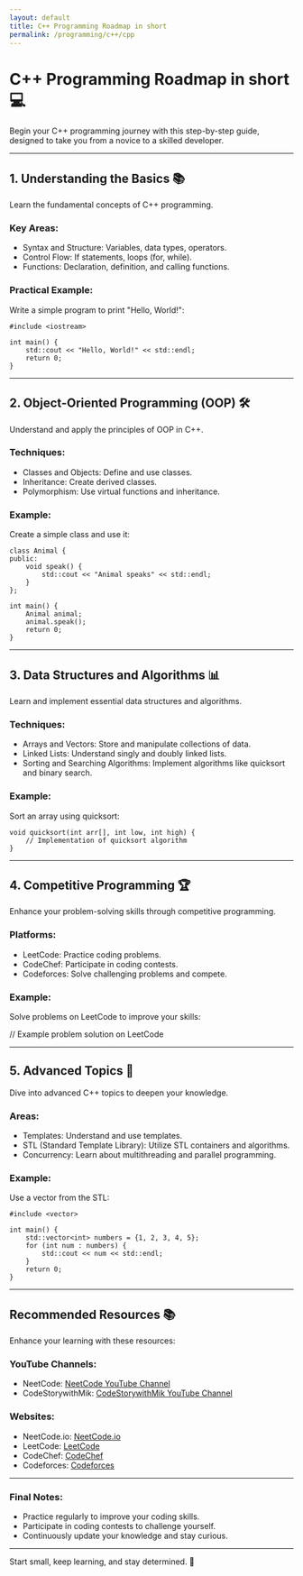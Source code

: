 ```yaml
---
layout: default
title: C++ Programming Roadmap in short
permalink: /programming/c++/cpp
---
```


# C++ Programming Roadmap in short 💻

Begin your C++ programming journey with this step-by-step guide, designed to take you from a novice to a skilled developer.

---

## 1. Understanding the Basics 📚
Learn the fundamental concepts of C++ programming.

### Key Areas:
- Syntax and Structure: Variables, data types, operators.
- Control Flow: If statements, loops (for, while).
- Functions: Declaration, definition, and calling functions.

### Practical Example:
Write a simple program to print "Hello, World!":

```C++[]
#include <iostream>

int main() {
    std::cout << "Hello, World!" << std::endl;
    return 0;
}
```
---

## 2. Object-Oriented Programming (OOP) 🛠️
Understand and apply the principles of OOP in C++.

### Techniques:
- Classes and Objects: Define and use classes.
- Inheritance: Create derived classes.
- Polymorphism: Use virtual functions and inheritance.

### Example:
Create a simple class and use it:

```C++[]
class Animal {
public:
    void speak() {
        std::cout << "Animal speaks" << std::endl;
    }
};

int main() {
    Animal animal;
    animal.speak();
    return 0;
}
```

---

## 3. Data Structures and Algorithms 📊
Learn and implement essential data structures and algorithms.

### Techniques:
- Arrays and Vectors: Store and manipulate collections of data.
- Linked Lists: Understand singly and doubly linked lists.
- Sorting and Searching Algorithms: Implement algorithms like quicksort and binary search.

### Example:
Sort an array using quicksort:

```
void quicksort(int arr[], int low, int high) {
    // Implementation of quicksort algorithm
}
```

---

## 4. Competitive Programming 🏆
Enhance your problem-solving skills through competitive programming.

### Platforms:
- LeetCode: Practice coding problems.
- CodeChef: Participate in coding contests.
- Codeforces: Solve challenging problems and compete.

### Example:
Solve problems on LeetCode to improve your skills:

// Example problem solution on LeetCode

---

## 5. Advanced Topics 🚀
Dive into advanced C++ topics to deepen your knowledge.

### Areas:
- Templates: Understand and use templates.
- STL (Standard Template Library): Utilize STL containers and algorithms.
- Concurrency: Learn about multithreading and parallel programming.

### Example:
Use a vector from the STL:

```C++[]
#include <vector>

int main() {
    std::vector<int> numbers = {1, 2, 3, 4, 5};
    for (int num : numbers) {
        std::cout << num << std::endl;
    }
    return 0;
}
```

---

## Recommended Resources 📚
Enhance your learning with these resources:

### YouTube Channels:
- NeetCode: [NeetCode YouTube Channel](https://www.youtube.com/channel/UCZCFT11CWBi3MHNlGf019nw)
- CodeStorywithMik: [CodeStorywithMik YouTube Channel](https://www.youtube.com/@codestorywithMIK)

### Websites:
- NeetCode.io: [NeetCode.io](https://neetcode.io)
- LeetCode: [LeetCode](https://leetcode.com)
- CodeChef: [CodeChef](https://www.codechef.com)
- Codeforces: [Codeforces](https://codeforces.com)

---

### Final Notes:
- Practice regularly to improve your coding skills.
- Participate in coding contests to challenge yourself.
- Continuously update your knowledge and stay curious.

---

Start small, keep learning, and stay determined. 🚀